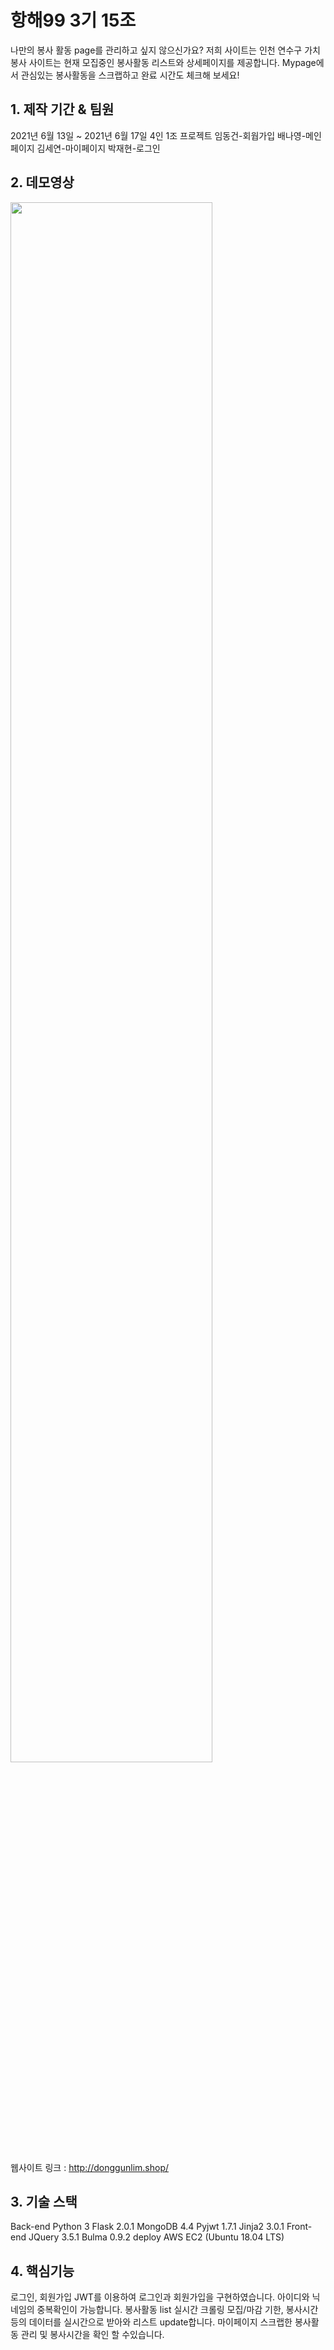 # 항해99 3기 15조
나만의 봉사 활동 page를 관리하고 싶지 않으신가요? 저희 사이트는 인천 연수구 가치 봉사 사이트는 현재 모집중인 봉사활동 리스트와 상세페이지를 제공합니다. Mypage에서 관심있는 봉사활동을 스크랩하고 완료 시간도 체크해 보세요!



## 1. 제작 기간 & 팀원
2021년 6월 13일 ~ 2021년 6월 17일
4인 1조 프로젝트
임동건-회웝가입
배나영-메인페이지
김세연-마이페이지
박재현-로그인



## 2. 데모영상
<img width="80%" src="https://user-images.githubusercontent.com/89460880/133869354-9a9a1a41-f78f-4c8a-9773-9a60b9281467.gif"/>

웹사이트 링크 : http://donggunlim.shop/



## 3. 기술 스택
Back-end
Python 3
Flask 2.0.1
MongoDB 4.4
Pyjwt 1.7.1
Jinja2 3.0.1
Front-end
JQuery 3.5.1
Bulma 0.9.2
deploy
AWS EC2 (Ubuntu 18.04 LTS)



## 4. 핵심기능
로그인, 회원가입
JWT를 이용하여 로그인과 회원가입을 구현하였습니다.
아이디와 닉네임의 중복확인이 가능합니다.
봉사활동 list 실시간 크롤링
모집/마감 기한, 봉사시간 등의 데이터를 실시간으로 받아와 리스트 update합니다.
마이페이지
스크랩한 봉사활동 관리 및 봉사시간을 확인 할 수있습니다.
